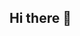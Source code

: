 ## Hi there 👋

<!--
- 🤚 Hi, I'm Clark Cabillon
- 🌱 I’m currently learning Python, HTML, and Java
- 🎒 Skills (Beginner in Python)
-->
